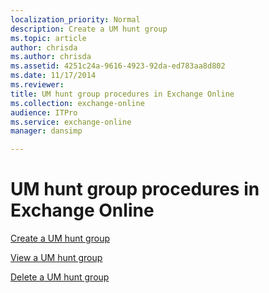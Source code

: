 ```yaml
---
localization_priority: Normal
description: Create a UM hunt group
ms.topic: article
author: chrisda
ms.author: chrisda
ms.assetid: 4251c24a-9616-4923-92da-ed783aa8d802
ms.date: 11/17/2014
ms.reviewer: 
title: UM hunt group procedures in Exchange Online
ms.collection: exchange-online
audience: ITPro
ms.service: exchange-online
manager: dansimp

---
```


# UM hunt group procedures in Exchange Online

[Create a UM hunt group](create-um-hunt-group.md)

[View a UM hunt group](view-um-hunt-group.md)

[Delete a UM hunt group](delete-um-hunt-group.md)
